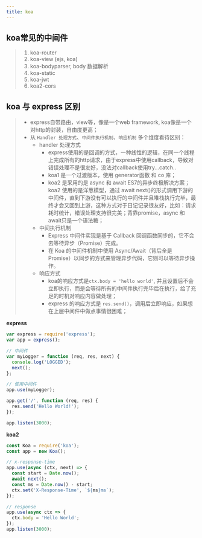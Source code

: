 ```yaml
---
title: koa
---
```


## koa常见的中间件
> 1. koa-router
> 2. koa-view (ejs, koa)
> 3. koa-bodyparser, body 数据解析
> 4. koa-static
> 5. koa-jwt
> 6. koa2-cors

## koa 与 express 区别
> - express自带路由，view等，像是一个web framework, koa像是一个对http的封装，自由度更高；
> - 从 `Handler 处理方式`、`中间件执行机制`、`响应机制` 多个维度看待区别：
>   - handler 处理方式      
>       - express使用的是回调的方式，一种线性的逻辑，在同一个线程上完成所有的http请求，由于express中使用callback，导致对错误处理不是很友好，没法对callback使用try...catch..
>       - koa1 是一个过渡版本，使用 generator函数 和 co 库；
>       - koa2 是采用的是 async 和 await ES7的异步终极解决方案；koa2 使用的是洋葱模型，通过 await next()的形式调用下游的中间件，直到下游没有可以执行的中间件并且堆栈执行完毕，最终才会又回到上游，这种方式对于日记记录很友好，比如：请求耗时统计，错误处理支持很完美；背靠promise，async 和 await只是一个语法糖；
>   - 中间执行机制
>       - Express 中间件实现是基于 Callback 回调函数同步的，它不会去等待异步（Promise）完成。
>       - 在 Koa 的中间件机制中使用 Async/Await（背后全是 Promise）以同步的方式来管理异步代码，它则可以等待异步操作。
>   - 响应方式
>       - koa的响应方式是`ctx.body = 'hello world'`, 并且设置后不会立即执行，而是会等待所有的中间件执行完毕后在执行，给了充足的时机对响应内容做处理；
>       - express 的响应方式是 `res.send()`，调用后立即响应，如果想在上层中间件中做点事情很困难；

**express**
```js
var express = require('express');
var app = express();

// 中间件
var myLogger = function (req, res, next) {
  console.log('LOGGED');
  next();
};

// 使用中间件
app.use(myLogger);

app.get('/', function (req, res) {
  res.send('Hello World!');
});

app.listen(3000);
```
**koa2**
```js
const Koa = require('koa');
const app = new Koa();

// x-response-time
app.use(async (ctx, next) => {
  const start = Date.now();
  await next();
  const ms = Date.now() - start;
  ctx.set('X-Response-Time', `${ms}ms`);
});

// response
app.use(async ctx => {
  ctx.body = 'Hello World';
});
app.listen(3000);
```
